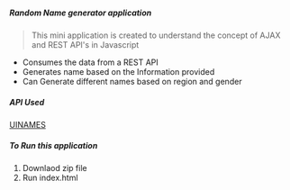 ##### Random Name generator application

>This mini application is created to understand the concept of AJAX and REST API's in Javascript

* Consumes the data from a REST API
* Generates name based on the Information provided
* Can Generate different names based on region and gender

##### API Used
[ UINAMES ](https://uinames.com/)
##### To Run this application
1. Downlaod zip file
2. Run index.html